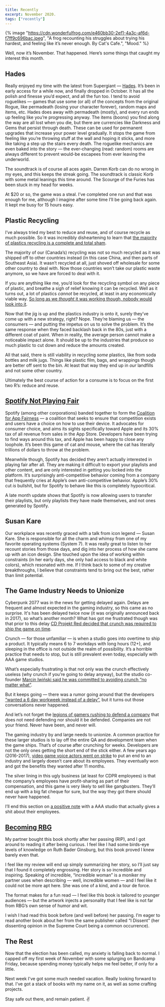 ```yaml
---
title: Recently
excerpt: November 2020.
tags: ["recently"]
---
```


{% image "https://cdn.wonderfulfrog.com/e460bb30-2ef1-4a3c-af6d-f7ff9c696bac.jpeg", "A frog recounting his struggles about trying his hardest, and feeling like it’s never enough. By Cat's Cafe.", "Mood." %}

Well, now it’s November. That happened. Here’s some things that caught my interest this month.

## Hades

Really enjoyed my time with the latest from Supergiant — [Hades][hades]. It’s been in early access for a while now, and finally dropped in October. It has all the polish and finesse you’d expect, and all the fun too. I tend to avoid roguelikes — games that use some (or all) of the concepts from the original Rogue, like permadeath (losing your character forever), random maps and items, etc. Hades does away with permadeath (mostly), and every run ends up feeling like you’re progressing anyway. The items (boons) you find along the way are all lost when you die, but there are currencies like Darkness and Gems that persist through death. These can be used for permanent upgrades that increase your power level gradually. It stops the game from feeling like you’re throwing stuff at the wall and hoping it sticks, and more like taking a step up the stairs every death. The roguelike mechanics are even baked into the story — the ever-changing (read: random) rooms are always different to prevent would-be escapees from ever leaving the underworld.

The soundtrack is of course all aces again. Darren Korb can do no wrong in my eyes, and this keeps the streak going. The soundtrack is classic Korb with some metal leanings this time around. The Scourge of the Furies has been stuck in my head for weeks.

At \$20 or so, the game was a steal. I’ve completed one run and that was enough for me, although I imagine after some time I’ll be going back again. It kept me busy for 15 hours easy.

## Plastic Recycling

I’ve always tried my best to reduce and reuse, and of course recycle as much possible. So it was incredibly disheartening to learn that [the majority of plastics recycling is a complete and total sham][plastics-sham].

The majority of our (Canada’s) recycling was not so much recycled as it was shipped off to other countries instead (in this case China, and then parts of Southeast Asia). It wasn’t recycled at all, just shoved off wholesale for some other country to deal with. Now those countries won’t take our plastic waste anymore, so we have are forced to deal with it.

If you are anything like me, you’d look for the recycling symbol on any piece of plastic, and breathe a sigh of relief knowing it can be recycled. Well as it turns out, a lot of plastics _cannot_ be recycled, at least in any economically viable way. [So long as we _thought_ it was working though, nobody would look into it][recycling-lie].

Now that the jig is up and the plastics industry is onto it, surely they’ve come up with a new strategy, right? Nope. They’re blaming us — the consumers — and putting the impetus on us to solve the problem. It’s the same response when they faced backlash back in the 80s, just with a different coat of paint. When in reality, the average person cannot make a noticeable impact alone. It should be up to the industries that produce so much plastic to cut down and reduce the amounts created.

All that said, there is still viability in recycling _some_ plastics, like from soda bottles and milk jugs. Things like plastic film, bags, and wrappings though are better off sent to the bin. At least that way they end up in _our_ landfills and not some other country.

Ultimately the best course of action for a consume is to focus on the first two R’s: reduce and reuse.

## [Spotify Not Playing Fair][spotify-not-playing-fair]

Spotify (among other corporations) banded together to form the [Coalition for App Fairness][app-fairness-coalition] — a coalition that seeks to ensure that competition exists and users have a choice on how to use their device. It advocates for consumer choice, and aims its sights specifically toward Apple and its 30% tax of all revenue from sales in the App Store. Developers have been trying to find ways around this tax, and Apple has been happy to close any loophole. It’s been this game of cat and mouse, where the cat has literally trillions of dollars to throw at the problem.

Meanwhile though, Spotify has decided they aren’t actually interested in playing fair after all. They are making it difficult to export your playlists and other content, and are only interested in getting you locked into the platform. It’s surprisingly anti-competitive behavior coming from a company that frequently cries at Apple’s own anti-competitive behavior. Apple’s 30% cut _is_ bullshit, but for Spotify to behave like this is completely hypocritical.

A late month update shows that Spotify is now allowing users to transfer their playlists, but only playlists they have made themselves, and not ones generated by Spotify.

## Susan Kare

Our workplace was recently graced with a talk from icon legend — Susan Kare. She is responsible for all the charm and whimsy from one of my favorite operating systems (System 7). It was really great to listen to her recount stories from those days, and dig into her process of how she came up with an icon design. She touched upon the idea of working within constraints (in her early days, she only had access to black and white colors), which resonated with me. If I think back to some of my creative breakthroughs, I believe that constraints tend to bring out the best, rather than limit potential.

## The Game Industry Needs to Unionize

Cyberpunk 2077 was in the news for getting delayed again. Delays are frequent and almost expected in the gaming industry, so this came as no surprise. It's has been delayed twice now (it was originally announced back in 2017), so what’s another month? What has got me frustrated though was that prior to this delay [CD Projekt Red decided that crunch was required to ship the game on time][cyberpunk-crunch].

Crunch — for those unfamiliar — is when a studio goes into overtime to ship a product. It typically means 6 to 7 workdays with long hours (12+), and sleeping in the office is not outside the realm of possibility. It’s a horrible practice that needs to stop, but is still prevalent even today, especially with AAA game studios.

What’s especially frustrating is that not only was the crunch effectively useless (why crunch if you’re going to delay anyway), but the studio co-founder [Marcin Iwiński said he was committed to avoiding crunch “no matter what”][marcin-iwinski].

But it keeps going — there was a rumor going around that the developers [“wanted a 6 day workweek instead of a delay”][6-day-work-week], but it turns out those conversations never happened.

And let’s not forget the [legions of gamers rushing to defend a company][gamers-defending-companies] that does not need defending nor should it be defended. Companies are not your friend. Never have been, and never will.

The gaming industry by and large needs to unionize. A common practice for these larger studios is to lay off the entire QA and development team when the game ships. That’s of course after crunching for weeks. Developers are not the only ones getting the short end of the stick either. A few years ago (2016-2017), [video game voice actors went on strike][voice-actors-strike] to put an end to an industry and largely doesn’t care about its employees. They eventually won and got the benefits they wanted after 11 months.

The silver lining in this ugly business (at least for CDPR employees) is that the company’s employees have profit-sharing as part of their compensation, and this game is very likely to sell like gangbusters. They’ll end up with a big fat cheque for sure, but the way they got there should never have happened.

I’ll end this section on [a positive note][respawn-cares] with a AAA studio that actually gives a shit about their employees.

## [Becoming RBG][becoming-rbg]

My partner bought this book shortly after her passing (RIP), and I got around to reading it after being curious. I feel like I had some birds-eye levels of knowledge on Ruth Bader Ginsburg, but this book proved I knew barely even that.

I feel like my review will end up simply summarizing her story, so I’ll just say that I found it completely engrossing. Her story is so incredible and inspiring. Speaking of incredible, “incredible woman” is a moniker my partner uses when describing — well, incredible women — and I feel like it could not be more apt here. She was one of a kind, and a tour de force.

The format makes for a fun read — I feel like this book is tailored to younger audiences — but the artwork injects a personality that I feel like is not far from RBG’s own sense of humor and wit.

I wish I had read this book before (and well before) her passing. I’m eager to read another book about her from the same publisher called “I Dissent” (her dissenting opinion in the Supreme Court being a common occurrence).

## The Rest

Now that the election has been called, my anxiety is falling back to normal. I capped off my first week of November with some splurging on Bandcamp Friday, because spending money typically helps me feel better, if only for a little.

Next week I've got some much needed vacation. Really looking forward to that. I've got a stack of books with my name on it, as well as some crafting projects.

Stay safe out there, and remain patient. ✌️

[catscafe]: https://www.catscafecomics.com
[hades]: https://www.supergiantgames.com/games/hades/
[plastics-sham]: https://www.npr.org/2020/09/11/912150085/waste-land
[recycling-lie]: https://www.cbc.ca/documentaries/the-passionate-eye/recycling-was-a-lie-a-big-lie-to-sell-more-plastic-industry-experts-say-1.5735618
[spotify-not-playing-fair]: https://mjtsai.com/blog/2020/10/12/spotify-not-playing-fair/
[app-fairness-coalition]: https://appfairness.org/
[cyberpunk-crunch]: https://www.theverge.com/2020/9/29/21494499/cyberpunk-2077-development-crunch-time-cd-projekt-red
[marcin-iwinski]: https://kotaku.com/cd-projekt-red-boss-again-promises-that-cyberpunk-devs-1835518344
[6-day-work-week]: https://twitter.com/jasonschreier/status/1314675754937053185?s=21
[gamers-defending-companies]: https://www.forbes.com/sites/erikkain/2020/10/12/its-time-to-stop-defending-cd-projekt-red-over-cyberpunk-2077-crunch/?sh=2c32039d7e6c
[voice-actors-strike]: https://www.polygon.com/2017/9/25/16363872/video-game-voice-actors-strike-sag-aftra-agreement
[respawn-cares]: https://twitter.com/jonshiring/status/1314304030735179776
[becoming-rbg]: https://www.simonandschuster.com/books/Becoming-RBG/Debbie-Levy/9781534424555
